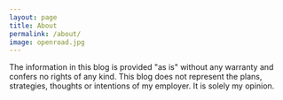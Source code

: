 ```yaml
---
layout: page
title: About
permalink: /about/
image: openroad.jpg
---
```


The information in this blog is provided "as is" without any warranty and
confers no rights of any kind. This blog does not represent the plans,
strategies, thoughts or intentions of my employer. It is solely my opinion.
